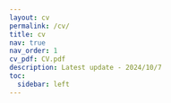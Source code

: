 ```yaml
---
layout: cv
permalink: /cv/
title: cv
nav: true
nav_order: 1
cv_pdf: CV.pdf
description: Latest update - 2024/10/7
toc:
  sidebar: left
---
```

